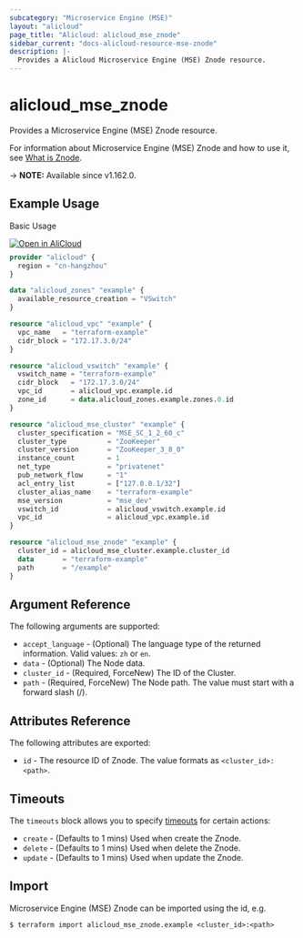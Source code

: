 ```yaml
---
subcategory: "Microservice Engine (MSE)"
layout: "alicloud"
page_title: "Alicloud: alicloud_mse_znode"
sidebar_current: "docs-alicloud-resource-mse-znode"
description: |-
  Provides a Alicloud Microservice Engine (MSE) Znode resource.
---
```


# alicloud_mse_znode

Provides a Microservice Engine (MSE) Znode resource.

For information about Microservice Engine (MSE) Znode and how to use it, see [What is Znode](https://help.aliyun.com/document_detail/393622.html).

-> **NOTE:** Available since v1.162.0.

## Example Usage

Basic Usage

<div style="display: block;margin-bottom: 40px;"><div class="oics-button" style="float: right;position: absolute;margin-bottom: 10px;">
  <a href="https://api.aliyun.com/terraform?resource=alicloud_mse_znode&exampleId=10e5f0d2-bd79-1768-9372-4bd99a4bf87e8e4c8235&activeTab=example&spm=docs.r.mse_znode.0.10e5f0d2bd&intl_lang=EN_US" target="_blank">
    <img alt="Open in AliCloud" src="https://img.alicdn.com/imgextra/i1/O1CN01hjjqXv1uYUlY56FyX_!!6000000006049-55-tps-254-36.svg" style="max-height: 44px; max-width: 100%;">
  </a>
</div></div>

```terraform
provider "alicloud" {
  region = "cn-hangzhou"
}

data "alicloud_zones" "example" {
  available_resource_creation = "VSwitch"
}

resource "alicloud_vpc" "example" {
  vpc_name   = "terraform-example"
  cidr_block = "172.17.3.0/24"
}

resource "alicloud_vswitch" "example" {
  vswitch_name = "terraform-example"
  cidr_block   = "172.17.3.0/24"
  vpc_id       = alicloud_vpc.example.id
  zone_id      = data.alicloud_zones.example.zones.0.id
}

resource "alicloud_mse_cluster" "example" {
  cluster_specification = "MSE_SC_1_2_60_c"
  cluster_type          = "ZooKeeper"
  cluster_version       = "ZooKeeper_3_8_0"
  instance_count        = 1
  net_type              = "privatenet"
  pub_network_flow      = "1"
  acl_entry_list        = ["127.0.0.1/32"]
  cluster_alias_name    = "terraform-example"
  mse_version           = "mse_dev"
  vswitch_id            = alicloud_vswitch.example.id
  vpc_id                = alicloud_vpc.example.id
}

resource "alicloud_mse_znode" "example" {
  cluster_id = alicloud_mse_cluster.example.cluster_id
  data       = "terraform-example"
  path       = "/example"
}
```

## Argument Reference

The following arguments are supported:

* `accept_language` - (Optional) The language type of the returned information. Valid values: `zh` or `en`.
* `data` - (Optional) The Node data.
* `cluster_id` - (Required, ForceNew) The ID of the Cluster.
* `path` - (Required, ForceNew) The Node path. The value must start with a forward slash (/).

## Attributes Reference

The following attributes are exported:

* `id` - The resource ID of Znode. The value formats as `<cluster_id>:<path>`.

## Timeouts

The `timeouts` block allows you to specify [timeouts](https://developer.hashicorp.com/terraform/language/resources/syntax#operation-timeouts) for certain actions:

* `create` - (Defaults to 1 mins) Used when create the Znode.
* `delete` - (Defaults to 1 mins) Used when delete the Znode.
* `update` - (Defaults to 1 mins) Used when update the Znode.

## Import

Microservice Engine (MSE) Znode can be imported using the id, e.g.

```shell
$ terraform import alicloud_mse_znode.example <cluster_id>:<path>
```